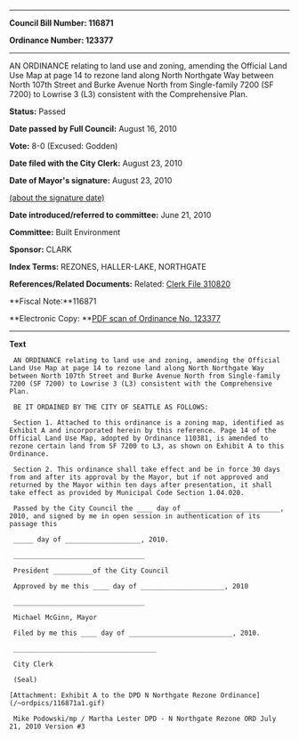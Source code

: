 

********

**Council Bill Number: 116871**
   
**Ordinance Number: 123377**
********

 AN ORDINANCE relating to land use and zoning, amending the Official Land Use Map at page 14 to rezone land along North Northgate Way between North 107th Street and Burke Avenue North from Single-family 7200 (SF 7200) to Lowrise 3 (L3) consistent with the Comprehensive Plan.

**Status:** Passed
   
**Date passed by Full Council:** August 16, 2010
   
**Vote:** 8-0 (Excused: Godden)
   
**Date filed with the City Clerk:** August 23, 2010
   
**Date of Mayor's signature:** August 23, 2010
   
[(about the signature date)](/~public/approvaldate.htm)
   
   
   
**Date introduced/referred to committee:** June 21, 2010
   
**Committee:** Built Environment
   
**Sponsor:** CLARK
   
   
**Index Terms:** REZONES, HALLER-LAKE, NORTHGATE

**References/Related Documents:** Related: [Clerk File 310820](http://clerk.ci.seattle.wa.us/~scripts/nph-brs.exe?s1=&s2=&s3=310820&s4=&Sect4=AND&l=20&Sect2=THESON&Sect3=PLURON&Sect5=CFCF1&Sect6=HITOFF&d=CFCF&p=1&u=%2F~public%2Fcfcf1.htm&r=1&f=G)

**Fiscal Note:**116871

**Electronic Copy: **[PDF scan of Ordinance No. 123377](/~archives/Ordinances/Ord_123377.pdf)

********

**Text**
   
```
 AN ORDINANCE relating to land use and zoning, amending the Official Land Use Map at page 14 to rezone land along North Northgate Way between North 107th Street and Burke Avenue North from Single-family 7200 (SF 7200) to Lowrise 3 (L3) consistent with the Comprehensive Plan.

 BE IT ORDAINED BY THE CITY OF SEATTLE AS FOLLOWS:

 Section 1. Attached to this ordinance is a zoning map, identified as Exhibit A and incorporated herein by this reference. Page 14 of the Official Land Use Map, adopted by Ordinance 110381, is amended to rezone certain land from SF 7200 to L3, as shown on Exhibit A to this Ordinance.

 Section 2. This ordinance shall take effect and be in force 30 days from and after its approval by the Mayor, but if not approved and returned by the Mayor within ten days after presentation, it shall take effect as provided by Municipal Code Section 1.04.020.

 Passed by the City Council the ____ day of ________________________, 2010, and signed by me in open session in authentication of its passage this

 _____ day of ___________________, 2010.

 _________________________________

 President __________of the City Council

 Approved by me this ____ day of _____________________, 2010

 _________________________________

 Michael McGinn, Mayor

 Filed by me this ____ day of __________________________, 2010.

 ____________________________________

 City Clerk

 (Seal)

[Attachment: Exhibit A to the DPD N Northgate Rezone Ordinance](/~ordpics/116871a1.gif)

 Mike Podowski/mp / Martha Lester DPD - N Northgate Rezone ORD July 21, 2010 Version #3

```
